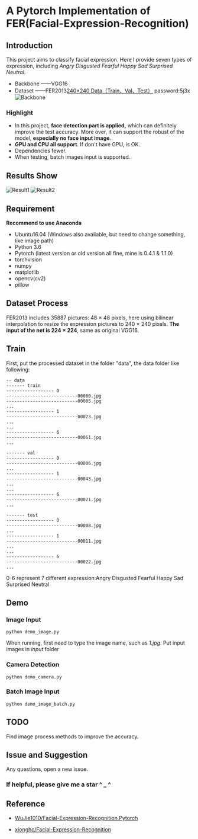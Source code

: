 # A Pytorch Implementation of FER(Facial-Expression-Recognition)

## Introduction
This project aims to classify facial expression. Here I provide seven types of expression, including  *Angry Disgusted Fearful Happy Sad Surprised Neutral*.
* Backbone ——VGG16
* Dataset ——FER2013[240×240 Data（Train、Val、Test）](https://pan.baidu.com/s/1sJOcJR7dcS3xnmFDj24Q_A) password:5j3x
![Backbone](https://github.com/Leonard-Niu/Facial-Expression-Recognition/blob/master/R/VGG-NET.png)

### Highlight
* In this project, **face detection part is applied,** which can definitely improve the test accuracy. More over, it can support the robust of the model, **especially no face input image**.
* **GPU and CPU all support**. If don't have GPU, is OK.
* Dependencies fewer.
* When testing, batch images input is supported.

## Results Show
![Result1](https://github.com/Leonard-Niu/Facial-Expression-Recognition/blob/master/R/2.jpg-result.jpg)
![Result2](https://github.com/Leonard-Niu/Facial-Expression-Recognition/blob/master/R/3.jpg-result.jpg)
## Requirement
**Recommend to use Anaconda**
* Ubuntu16.04 (Windows also avaliable, but need to change something, like image path)
* Python 3.6
* Pytorch (latest version or old version all fine, mine is 0.4.1 & 1.1.0)
* torchvision
* numpy
* matplotlib
* opencv(cv2)
* pillow

## Dataset Process
FER2013 includes 35887 pictures: 48 × 48 pixels, here using bilinear interpolation to resize the expression pictures to 240 × 240 pixels.
**The input of the net is 224 × 224**, same as original VGG16.

## Train
First, put the processed dataset in the folder "data", the data folder like following:

    -- data
    ------- train
    ------------------ 0
    ---------------------------00000.jpg
    ---------------------------00005.jpg
    ...
    ------------------ 1
    ---------------------------00023.jpg
    ...
    ...
    ------------------ 6
    ---------------------------00061.jpg
    ...
    
    ------- val
    ------------------ 0
    ---------------------------00006.jpg
    ...
    ------------------ 1
    ---------------------------00043.jpg
    ...
    ...
    ------------------ 6
    ---------------------------00021.jpg
    ...
    
    ------- test
    ------------------ 0
    ---------------------------00008.jpg
    ...
    ------------------ 1
    ---------------------------00011.jpg
    ...
    ...
    ------------------ 6
    ---------------------------00022.jpg
    ...
0-6 represent 7 different expression:Angry Disgusted Fearful Happy Sad Surprised Neutral
## Demo
### Image Input

    python demo_image.py
When running, first need to type the image name, such as *1.jpg*.
Put input images in *input* folder 
### Camera Detection

    python demo_camera.py
### Batch Image Input

    python demo_image_batch.py
## TODO
Find image process methods to improve the accuracy.
## Issue and Suggestion
Any questions, open a new issue.

### If helpful, please give me a star      ^ _ ^
## Reference
* [WuJie1010/Facial-Expression-Recognition.Pytorch](https://github.com/WuJie1010/Facial-Expression-Recognition.Pytorch)

* [xionghc/Facial-Expression-Recognition](https://github.com/xionghc/Facial-Expression-Recognition)

